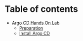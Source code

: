 # Table of contents

* [Argo CD Hands On Lab](README.md)
  * [Preparation](readme/preparation.md)
  * [Install Argo CD](readme/install-argo-cd.md)
